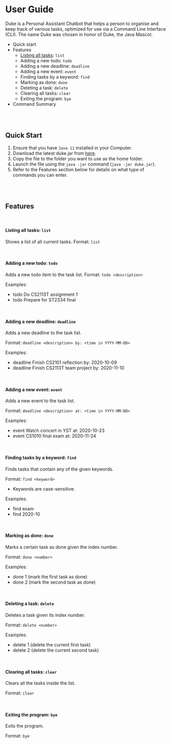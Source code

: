 # User Guide

Duke is a Personal Assistant Chatbot that helps a person to organise and keep track of various tasks,
optimized for use via a Command Line Interface (CLI).
The name Duke was chosen in honor of Duke, the Java Mascot.

- Quick start
- Features
    - [Listing all tasks](#listing-all-tasks-list): `list`
    - Adding a new todo: `todo`
    - Adding a new deadline: `deadline`
    - Adding a new event: `event`
    - Finding tasks by a keyword: `find`
    - Marking as done: `done`
    - Deleting a task: `delete`
    - Clearing all tasks: `clear`
    - Exiting the program: `bye`
- Command Summary

<br><br>

## Quick Start

1. Ensure that you have `Java 11` installed in your Computer.
2. Download the latest duke.jar from [here](https://github.com/jusufnathanael/ip/releases/tag/v0.2).
3. Copy the file to the folder you want to use as the home folder.
4. Launch the file using the `java -jar` command (`java -jar duke.jar`).
5. Refer to the Features section below for details on what type of commands you can enter.

<br><br>

## Features

<br>

#### Listing all tasks: `list` 
Shows a list of all current tasks.
Format: `list`

<br>

#### Adding a new todo: `todo`
Adds a new todo item to the task list.
Format: `todo <description>`

Examples:
- todo Do CS2113T assignment 1
- todo Prepare for ST2334 final

<br>

#### Adding a new deadline: `deadline`
Adds a new deadline to the task list.

Format: `deadline <description> by: <time in YYYY-MM-DD>`

Examples:
- deadline Finish CS2101 reflection by: 2020-10-09
- deadline Finish CS2113T team project by: 2020-11-10

<br>

#### Adding a new event: `event`
Adds a new event to the task list.

Format: `deadline <description> at: <time in YYYY-MM-DD>`

Examples:
- event Watch concert in YST at: 2020-10-23
- event CS1010 final exam at: 2020-11-24 

<br>

#### Finding tasks by a keyword: `find`
Finds tasks that contain any of the given keywords.

Format: `find <keyword>`
- Keywords are case-sensitive.


Examples:
- find exam
- find 2020-10

<br>

#### Marking as done: `done`
Marks a certain task as done given the index number.

Format: `done <number>`

Examples:
- done 1 (mark the first task as done)
- done 2 (mark the second task as done)

<br>

#### Deleting a task: `delete`
Deletes a task given its index number.

Format: `delete <number>`

Examples:
- delete 1 (delete the current first task)
- delete 2 (delete the current second task)

<br>

#### Clearing all tasks: `clear`
Clears all the tasks inside the list.

Format: `clear`

<br>

#### Exiting the program: `bye`
Exits the program.

Format: `bye`

<br>


